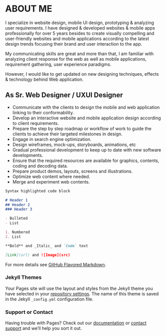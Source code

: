 # ABOUT ME

I specialize in website design, mobile UI design, prototyping & analyzing user requirements.
I have designed & developed websites & mobile apps professionally for over 5 years besides to create visually compelling and user-friendly websites and mobile applications according to the latest design trends focusing their brand and user interaction to the app.

My communicating skills are great and more than that, I am familiar with analyzing client response for the web as well as mobile applications, requirement gathering, user experience paradigms.

However, I would like to get updated on new designing techniques, effects & technology behind Web application.


## As Sr. Web Designer / UXUI Designer

- Communicate with the clients to design the mobile and web application linking to their conformability.
- Develop an interactive website and mobile application design according to client requirements.
- Prepare the step by step roadmap or workflow of work to guide the clients to achieve their targeted milestones in design.
- Engage in search engine optimization.
- Design wireframes, mock-ups, storyboards, animations, etc
- Gradual professional development to keep up to date with new software developments.
- Ensure that the required resources are available for graphics, contents, coding and decoding data.
- Prepare product demos, layouts, screens and illustrations.
- Optimize web content where needed.
- Merge and experiment web contents.


```markdown
Syntax highlighted code block

# Header 1
## Header 2
### Header 3

- Bulleted
- List

1. Numbered
2. List

**Bold** and _Italic_ and `Code` text

[Link](url) and ![Image](src)
```

For more details see [GitHub Flavored Markdown](https://guides.github.com/features/mastering-markdown/).

### Jekyll Themes

Your Pages site will use the layout and styles from the Jekyll theme you have selected in your [repository settings](https://github.com/vipulkhandar/portfolio/settings). The name of this theme is saved in the Jekyll `_config.yml` configuration file.

### Support or Contact

Having trouble with Pages? Check out our [documentation](https://help.github.com/categories/github-pages-basics/) or [contact support](https://github.com/contact) and we’ll help you sort it out.
